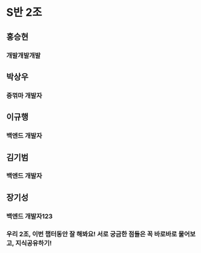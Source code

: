 # S반 2조

## 홍승현
### 개발개발개발

## 박상우
### 중꺾마 개발자

## 이규행
### 백엔드 개발자

## 김기범
### 백엔드 개발자

## 장기성
### 백엔드 개발자123

### 우리 2조, 이번 챕터동안 잘 해봐요! 서로 궁금한 점들은 꼭 바로바로 물어보고, 지식공유하기!
